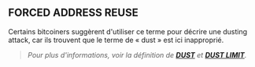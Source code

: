 ## FORCED ADDRESS REUSE

Certains bitcoiners suggèrent d'utiliser ce terme pour décrire une dusting attack, car ils trouvent que le terme de « dust » est ici inapproprié.

> *Pour plus d'informations, voir la définition de [**DUST**](/dictionnaire/D.md#dust) et [**DUST LIMIT**](/dictionnaire/D.md#dust-limit).*

